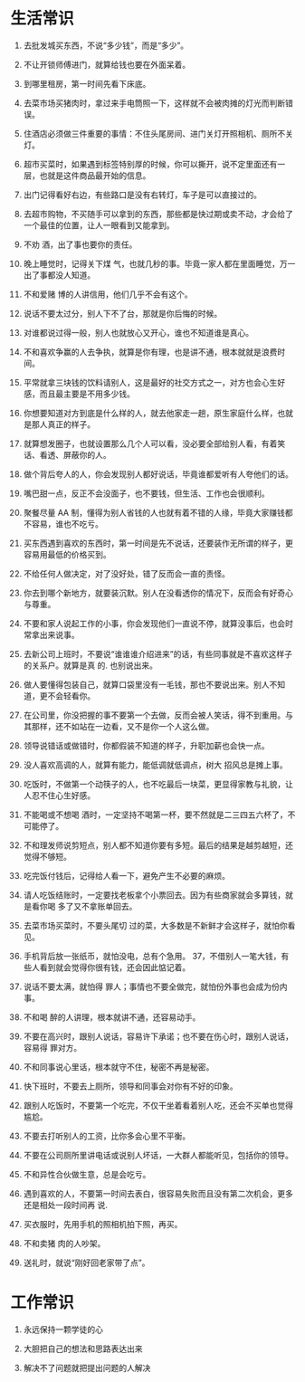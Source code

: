 # 生活常识

1. 去批发城买东西，不说“多少钱”，而是“多少”。

2. 不让开锁师傅进门，就算给钱也要在外面呆着。

3. 到哪里租房，第一时间先看下床底。

4. 去菜市场买猪肉时，拿过来手电筒照一下，这样就不会被肉摊的灯光而判断错误。

5. 住酒店必须做三件重要的事情：不住头尾房间、进门关灯开照相机、厕所不关灯。

6. 超市买菜时，如果遇到标签特别厚的时候，你可以撕开，说不定里面还有一层，也就是这件商品最开始的信息。

7. 出门记得看好右边，有些路口是没有右转灯，车子是可以直接过的。

8. 去超市购物，不买随手可以拿到的东西，那些都是快过期或卖不动，才会给了一个最佳的位置，让人一眼看到又能拿到。

9. 不劝 酒，出了事也要你的责任。

10. 晚上睡觉时，记得关下煤 气，也就几秒的事。毕竟一家人都在里面睡觉，万一出了事都没人知道。

11. 不和爱赌 博的人讲信用，他们几乎不会有这个。

12. 说话不要太过分，别人下不了台，那就是你后悔的时候。

13. 对谁都说过得一般，别人也就放心又开心，谁也不知道谁是真心。

14. 不和喜欢争赢的人去争执，就算是你有理，也是讲不通，根本就就是浪费时间。

15. 平常就拿三块钱的饮料请别人，这是最好的社交方式之一，对方也会心生好感，而且最主要是不用多少钱。

16. 你想要知道对方到底是什么样的人，就去他家走一趟，原生家庭什么样，也就是那人真正的样子。

17. 就算想发圈子，也就设置那么几个人可以看，没必要全部给别人看，有着笑话、看透、屏蔽你的人。

18. 做个背后夸人的人，你会发现别人都好说话，毕竟谁都爱听有人夸他们的话。

19. 嘴巴甜一点，反正不会没面子，也不要钱，但生活、工作也会很顺利。

20. 聚餐尽量 AA 制，懂得为别人省钱的人也就有着不错的人缘，毕竟大家赚钱都不容易，谁也不吃亏。

21. 买东西遇到喜欢的东西时，第一时间是先不说话，还要装作无所谓的样子，更容易用最低的价格买到。

22. 不给任何人做决定，对了没好处，错了反而会一直的责怪。

23. 你去到哪个新地方，就要装沉默。别人在没看透你的情况下，反而会有好奇心与尊重。

24. 不要和家人说起工作的小事，你会发现他们一直说不停，就算没事后，也会时常拿出来说事。

25. 去新公司上班时，不要说“谁谁谁介绍进来”的话，有些同事就是不喜欢这样子的关系户。就算是真
    的. 也别说出来。

26. 做人要懂得包装自己，就算口袋里没有一毛钱，那也不要说出来。别人不知道，更不会轻看你。

27. 在公司里，你没把握的事不要第一个去做，反而会被人笑话，得不到重用。与其那样，还不如站在一边看，又不是你一个人这么做。

28. 领导说错话或做错时，你都假装不知道的样子，升职加薪也会快一点。

29. 没人喜欢高调的人，就算有能力，能低调就低调点，树大 招风总是摊上事。

30. 吃饭时，不做第一个动筷子的人，也不吃最后一块菜，更显得家教与礼貌，让人忍不住心生好感。

31. 不能喝或不想喝 酒时，一定坚持不喝第一杯，要不然就是二三四五六杯了，不可能停了。

32. 不和理发师说剪短点，别人都不知道你要有多短。最后的结果是越剪越短，还觉得不够短。

33. 吃完饭付钱后，记得给人看一下，避免产生不必要的麻烦。

34. 请人吃饭结账时，一定要找老板拿个小票回去。因为有些商家就会多算钱，就是看你喝 多了又不拿账单回去。

35. 去菜市场买菜时，不要头尾切 过的菜，大多数是不新鲜才会这样子，就怕你看见。

36. 手机背后放一张纸币，就怕没电，总有个急用。 37，不借别人一笔大钱，有些人看到就会觉得你很有钱，还会因此惦记着。

37. 说话不要太满，就怕得 罪人；事情也不要全做完，就怕份外事也会成为份内事。

38. 不和喝 醉的人讲理，根本就讲不通，还容易动手。

39. 不要在高兴时，跟别人说话，容易许下承诺；也不要在伤心时，跟别人说话，容易得 罪对方。

40. 不和同事说心里话，根本就守不住，秘密不再是秘密。

41. 快下班时，不要去上厕所，领导和同事会对你有不好的印象。

42. 跟别人吃饭时，不要第一个吃完，不仅干坐着看着别人吃，还会不买单也觉得尴尬。

43. 不要去打听别人的工资，比你多会心里不平衡。

44. 不要在公司厕所里讲电话或说别人坏话，一大群人都能听见，包括你的领导。

45. 不和异性合伙做生意，总是会吃亏。

46. 遇到喜欢的人，不要第一时间去表白，很容易失败而且没有第二次机会，更多还是相处一段时间再
    说.

47. 买衣服时，先用手机的照相机拍下照，再买。

48. 不和卖猪 肉的人吵架。

49. 送礼时，就说“刚好回老家带了点”。

# 工作常识

1. 永远保持一颗学徒的心

2. 大胆把自己的想法和思路表达出来

3. 解决不了问题就把提出问题的人解决
